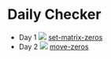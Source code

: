 # Daily Checker
- Day 1 ![](https://geps.dev/progress/100) [set-matrix-zeros](https://leetcode.com/problems/set-matrix-zeroes/)
- Day 2 ![](https://geps.dev/progress/100) [move-zeros](https://leetcode.com/problems/move-zeroes/)
